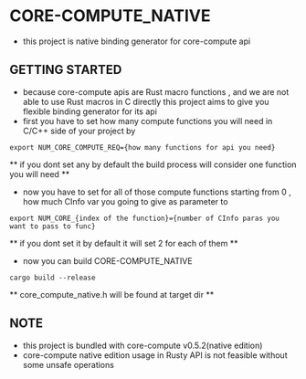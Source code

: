 # CORE-COMPUTE_NATIVE
- this project is native binding generator for core-compute api

## GETTING STARTED
- because core-compute apis are Rust macro functions , and we are not able to use Rust macros in C directly this project aims to give you
flexible binding generator for its api
- first you have to set how many compute functions you will need in C/C++ side of your project by 
```shell
export NUM_CORE_COMPUTE_REQ={how many functions for api you need}
```
** if you dont set any by default the build process will consider one function you will need **

- now you have to set for all of those compute functions starting from 0 , how much CInfo var you going to give as parameter to 
```shell
export NUM_CORE_{index of the function}={number of CInfo paras you want to pass to func}
```
** if you dont set it by default it will set 2 for each of them **

- now you can build CORE-COMPUTE_NATIVE
```shell 
cargo build --release
```

** core_compute_native.h will be found at target dir **


## NOTE 
- this project is bundled with core-compute v0.5.2(native edition)
- core-compute native edition usage in Rusty API is not feasible without some unsafe operations
